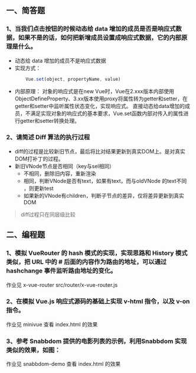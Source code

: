 ## 一、简答题

### 1、当我们点击按钮的时候动态给 data 增加的成员是否是响应式数据，如果不是的话，如何把新增成员设置成响应式数据，它的内部原理是什么。

 - 动态给 data 增加的成员不是响应式数据
 - 实现方式：
    ```js
        Vue.set(object, propertyName, value)
    ```
 - 内部原理：
    对象的响应式是在new Vue时，Vue在2.xxx版本内部使用ObjectDefineProperty、3.xx版本使用proxy将属性转为getter和setter，在getter和setter中监听属性状态变化，实现响应式。
    直接动态给data增加的成员，不满足实现对象的响应式的基本要求，Vue.set函数内部对传入的属性进行getter和setter转换处理。
 

### 2、请简述 Diff 算法的执行过程
- diff的过程是比较新旧节点，最后将比对结果更新到真实DOM上。是对真实DOM打补丁的过程。
- 新旧VNode节点是否相同（key与sel相同）
  - 不相同，删除旧内容，重新渲染
  - 相同，判断VNode是否有text，如果有text，而与oldVNode 的text不同 ，则更新test
  - 如果新的VNode有children，判断子节点的差异，仅将差异更新到真实DOM
    
> diff过程只在同层级比较 
 

## 二、编程题

### 1、模拟 VueRouter 的 hash 模式的实现，实现思路和 History 模式类似，把 URL 中的 # 后面的内容作为路由的地址，可以通过 hashchange 事件监听路由地址的变化。

作业见 x-vue-router
src/router/x-vue-router.js

### 2、在模拟 Vue.js 响应式源码的基础上实现 v-html 指令，以及 v-on 指令。

作业见 minivue
查看 index.html 的效果
 
### 3、参考 Snabbdom 提供的电影列表的示例，利用Snabbdom 实现类似的效果，如图：

作业见 snabbdom-demo
查看 index.html 的效果